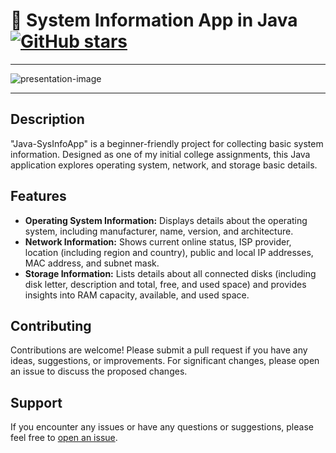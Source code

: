 # 👤 System Information App in Java [![GitHub stars](https://img.shields.io/github/stars/PetrisGR/Java-SysInfoApp.svg)](https://github.com/PetrisGR/Java-SysInfoApp/stargazers)

---

![presentation-image](https://github.com/PetrisGR/Java-SysInfoApp/assets/121623120/34b8db57-7d77-494c-a0f2-bd1d903d044d)

---

## Description

"Java-SysInfoApp" is a beginner-friendly project for collecting basic system information. Designed as one of my initial college assignments, this Java application explores operating system, network, and storage basic details.

## Features

- **Operating System Information:** Displays details about the operating system, including manufacturer, name, version, and architecture.
- **Network Information:** Shows current online status, ISP provider, location (including region and country), public and local IP addresses, MAC address, and subnet mask.
- **Storage Information:** Lists details about all connected disks (including disk letter, description and total, free, and used space) and provides insights into RAM capacity, available, and used space.

## Contributing

Contributions are welcome! Please submit a pull request if you have any ideas, suggestions, or improvements. For significant changes, please open an issue to discuss the proposed changes.

## Support

If you encounter any issues or have any questions or suggestions, please feel free to [open an issue](https://github.com/PetrisGR/Java-SysInfoApp/issues).
